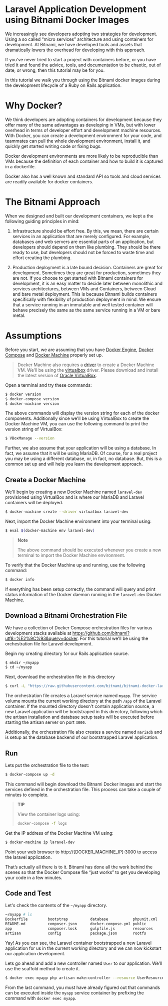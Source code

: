 # Laravel Application Development using Bitnami Docker Images

We increasingly see developers adopting two strategies for development. Using a so called “micro services” architecture and using containers for development. At Bitnami, we have developed tools and assets that dramatically lowers the overhead for developing with this approach.

If you’ve never tried to start a project with containers before, or you have tried it and found the advice, tools, and documentation to be chaotic, out of date, or wrong, then this tutorial may be for you.

In this tutorial we walk you through using the Bitnami docker images during the development lifecycle of a Ruby on Rails application.

# Why Docker?

We think developers are adopting containers for development because they offer many of the same advantages as developing in VMs, but with lower overhead in terms of developer effort and development machine resources. With Docker, you can create a development environment for your code, and teammates can pull the whole development environment, install it, and quickly get started writing code or fixing bugs.

Docker development environments are more likely to be reproducible than VMs because the definition of each container and how to build it is captured in a dockerfile.

Docker also has a well known and standard API so tools and cloud services are readily available for docker containers.

# The Bitnami Approach

When we designed and built our development containers, we kept a the following guiding principles in mind:

1. Infrastructure should be effort free. By this, we mean, there are certain services in an application that are merely configured. For example, databases and web servers are essential parts of an application, but developers should depend on them like plumbing. They should be there ready to use, but developers should not be forced to waste time and effort creating the plumbing.

2. Production deployment is a late bound decision. Containers are great for development. Sometimes they are great for production, sometimes they are not. If you choose to get started with Bitnami containers for development, it is an easy matter to decide later between monolithic and services architectures, between VMs and Containers, between Cloud and bare metal deployment. This is because Bitnami builds containers specifically with flexibility of production deployment in mind. We ensure that a service running in an immutable and well tested container will behave precisely the same as the same service running in a VM or bare metal.

# Assumptions

Before you start, we are assuming that you have [Docker Engine](https://www.docker.com/products/docker-engine), [Docker Compose](https://www.docker.com/products/docker-compose) and [Docker Machine](https://www.docker.com/products/docker-machine) properly set up.

> Docker Machine also requires a [driver](https://docs.docker.com/machine/drivers/) to create a Docker Machine VM. We'll be using the [virtualbox](https://docs.docker.com/machine/drivers/virtualbox/) driver. Please download and install the latest version of [Oracle VirtualBox](https://www.virtualbox.org).

Open a terminal and try these commands:

```bash
$ docker version
$ docker-compose version
$ docker-machine version
```

The above commands will display the version string for each of the docker components. Additionally since we'll be using VirtualBox to create the Docker Machine VM, you can use the following command to print the version string of VirtualBox:

```bash
$ VBoxManage --version
```

Further, we also assume that your application will be using a database. In fact, we assume that it will be using MariaDB. Of course, for a real project you may be using a different database, or, in fact, no database. But, this is a common set up and will help you learn the development approach.

## Create a Docker Machine

We'll begin by creating a new Docker Machine named `laravel-dev` provisioned using VirtualBox and is where our MariaDB and Laravel containers will be deployed.

```bash
$ docker-machine create --driver virtualbox laravel-dev
```

Next, import the Docker Machine environment into your terminal using:

```bash
$ eval $(docker-machine env laravel-dev)
```

> **Note**
>
> The above command should be executed whenever you create a new terminal to import the Docker Machine environment.

To verify that the Docker Machine up and running, use the following command:

```bash
$ docker info
```

If everything has been setup correctly, the command will query and print status information of the Docker daemon running in the `laravel-dev` Docker Machine.

## Download a Bitnami Orchestration File

We have a collection of Docker Compose orchestration files for various development stacks available at https://github.com/bitnami?utf8=%E2%9C%93&query=docker. For this tutorial we'll be using the orchestration file for Laravel development.

Begin my creating directory for our Rails application source.

```bash
$ mkdir ~/myapp
$ cd ~/myapp
```

Next, download the orchestration file in this directory

```bash
$ curl -L "https://raw.githubusercontent.com/bitnami/bitnami-docker-laravel/master/docker-compose.yml?token=AAFefzxPqDYSVkLVUGvoX_SWjIDf8yzqks5XbSFJwA%3D%3D" > docker-compose.yml
```

The orchestration file creates a Laravel service named `myapp`. The service volume mounts the current working directory at the path `/app` of the Laravel container. If the mounted directory doesn't contain application source, a new Laravel application will be bootstraped in this directory, following which the artisan installation and database setup tasks will be executed before starting the artisan server on port `3000`.

Additionally, the orchestration file also creates a service named `mariadb` and is setup as the database backend of our bootstrapped Laravel application.

## Run

Lets put the orchestration file to the test:

```bash
$ docker-compose up -d
```

This command will begin download the Bitnami Docker images and start the services defined in the orchestration file. This process can take a couple of minutes to complete.

> **TIP**
>
> View the container logs using:
>
> ```bash
> docker-compose -f logs
> ```

Get the IP address of the Docker Machine VM using:

```bash
$ docker-machine ip laravel-dev
```

Point your web browser to http://{DOCKER_MACHINE_IP}:3000 to access the laravel application.

That’s actually all there is to it. Bitnami has done all the work behind the scenes so that the Docker Compose file “just works” to get you developing your code in a few minutes.

## Code and Test

Let's check the contents of the `~/myapp` directory.

```bash
~/myapp # ls
Dockerfile         bootstrap          database           phpunit.xml        server.php
README.md          composer.json      docker-compose.yml public             storage
app                composer.lock      gulpfile.js        resources          tests
artisan            config             package.json       rootfs             vendor
```

Yay! As you can see, the Laravel container bootstrapped a new Laravel application for us in the current working directory and we can now kickstart our application development.

Lets go ahead and add a new controller named `User` to our application. We'll use the scaffold method to create it.

```bash
$ docker exec myapp php artisan make:controller --resource UserResourceController
```

From the last command, you must have already figured out that commands can be executed inside the `myapp` service container by prefixing the command with `docker exec myapp`.

